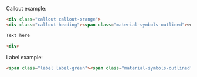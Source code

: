 Callout example:

```html
<div class="callout callout-orange">
<div class="callout-heading"><span class="material-symbols-outlined">work_alert</span>Title</span>

Text here

<div>
```

Label example:

```html
<span class="label label-green"><span class="material-symbols-outlined">android</span> 12</span>
```